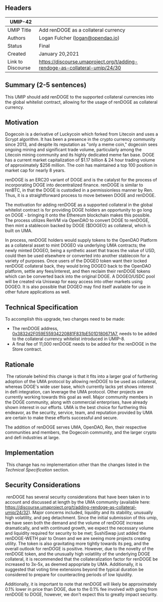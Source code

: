 ## Headers
| UMIP-42    |                                                                                                                                          |
|------------|------------------------------------------------------------------------------------------------------------------------------------------|
| UMIP Title | Add renDOGE as a collateral currency              |
| Authors    | Logan Fulcher (logan@opendao.io) |
| Status     | Final                                                                                                                                    |
| Created    | January 20,2021                                                                                                                           |
| Link to Discourse    | https://discourse.umaproject.org/t/adding-rendoge-as-collateral-umip/24/30                                                 |

## Summary (2-5 sentences)
This UMIP should add renDOGE to the supported collateral currencies into the global whitelist contract, allowing for the usage of renDOGE as collateral currency.

## Motivation
Dogecoin is a derivative of Luckycoin which forked from Litecoin and uses a Scrypt algorithm. It has been a presence in the crypto currency community since 2013, and despite its reputation as "only a meme coin," dogecoin sees ongoing mining and significant trade volume, particularly among the Litecoin mining community and its highly dedicated meme fan base. DOGE has a current market capitalization of $1.17 billion & 24 hour trading volume of approximately $256 million. The coin has maintained a top 100 position in market cap for nearly 8 years.

renDOGE is an ERC20 variant of DOGE and is the catalyst for the process of incorporating DOGE into decentralized finance. renDOGE is similar to renBTC, in that the DOGE is custodied in a permissionless manner by Ren. Thus, it is a straightforward process to move between DOGE and renDOGE. 

The motivation for adding renDOGE as a supported collateral in the global whitelist contract is for providing DOGE holders an opportunity to go long on DOGE - bringing it onto the Ethereum blockchain makes this possible. The process utilizes RenVM via OpenDAO to convert DOGE to renDOGE, then mint a stablecoin backed by DOGE ($DOGEO) as collateral, which is built on UMA. 

In process, renDOGE holders would supply tokens to the OpenDAO Platform as a collateral asset to mint DOGEO via underlying UMA contracts; the newly minted DOGEO, being a synthetic asset that traces the value of USD, could then be used elsewhere or converted into another stablecoin for a variety of purposes. Once users of the DOGEO token want their locked renDOGE collateral back, they would bring DOGEO back to the OpenDAO platform, settle any fees/interest, and then reclaim their renDOGE tokens which can be converted back into the original DOGE. A DOGEO/USDC pool will be created via Uniswap for easy access into other markets using DOGEO. It is also possible that DOGEO may find itself available for use in other future applications as well. 

## Technical Specification
To accomplish this upgrade, two changes need to be made:
- The renDOGE address, [0x3832d2F059E55934220881F831bE501D180671A7](https://etherscan.io/address/0x3832d2F059E55934220881F831bE501D180671A7#readProxyContract), needs to be added to the collateral currency whitelist introduced in UMIP-8. 
- A final fee of 11,000 renDOGE needs to be added for the renDOGE in the Store contract.

## Rationale
​
The rationale behind this change is that it fits into a larger goal of furthering adoption of the UMA protocol by allowing renDOGE to be used as collateral, whereas DOGE's wide user base, which currently lacks yet shows interest in defi integration, can leverage the UMA protocol. Other projects are currently working towards this goal as well. Major community members in the DOGE community, along with commercial enterprises, have already shown interest in our efforts. UMA is the best choice for furthering this endeavor, as the security, service, team, and reputation provided by UMA are certain to make these efforts successful and secure. 

The addition of renDOGE serves UMA, OpenDAO, Ren, their respective communities and members, the Dogecoin community, and the larger crypto and defi industries at large.

## Implementation
​
This change has no implementation other than the changes listed in the *Technical Specification* section.

## Security Considerations
​
renDOGE has several security considerations that have been taken in to account and discussed at length by the UMA community (available here: https://discourse.umaproject.org/t/adding-rendoge-as-collateral-umip/24/32). Major concerns included, liquidity and its stability, unusually high volatility, and peg detachment. Since the initial submission of this umip, we have seen both the demand and the volume of renDOGE increase dramatically, and with continued growth, we expect the necessary volume and liquidity required for security to be met; SushiSwap just added the renDOGE-WETH pair to Onsen and we are seeing more projects creating utility. The token is also gravitating more tightly towards its peg, and the overall outlook for renDOGE is positive. However, due to the novelty of the renDOGE token, and the unusually high volatility of the underlying DOGE collateral, it is recommended that the collateralization factor for renDOGE be increased to 3x-5x, as deemed appopriate by UMA. Additionally, it is suggested that voting time extensions beyond the typical duration be considered to prepare for counteracting periods of low lqiuidity.

Additionally, it is important to note that renDOGE will likely be approximately 0.1% lower in price than DOGE, due to the 0.1% fee involved with going from renDOGE to DOGE, however, we don't expect this to greatly impact security. 
